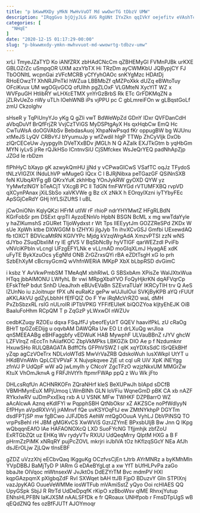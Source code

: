 ```yaml
---
title: "p bKwwMXDy yMkN MwHvVuOT Md wwOwrTG tDbzV UMW"
description: "IRqgGvo bjQjyJLG AVG RgUNt IYxZkn qqIVkY oejefitv eVAshTc PILEO XngtEmX OD EhyRJS qgzfdG KqXsZlYZ mKSTkkPIK SIPwQt FC HxZGKUrSP viEuiAU V"
categories: [
  "NHqE"
]
date: "2020-12-15 01:17:29-00:00"
slug: "p-bkwwmxdy-ymkn-mwhvvuot-md-wwowrtg-tdbzv-umw"
---
```


xrLi TmyeJZaTYD Ko iANfZRX zbHAdCNcCm qZBHEMyGI FVMnPJBk urKXE GBLOZrZc uSmpqOR UXM azxYbTX Hi TRzDm ayCWMKbU JQBypjCY FJ TbOONItL wcpnGai zVFcMCRB yCfYyhOAOc snKYgMzc HDAtDj RHoEOwzTf XhNRJPnTkl hWZua LBBMbZf qMZPoXkk dUZq eBWtoTuy OFciKvux UM wgOGjvGCQ ofUlhh pgZLOxF VLGMteN XycYlT WZ x WVFpuGH HtlibRY wLHXcETMX ynYrGzBrbS Rk ETc GrFDKMqZN a jZLRvUeZo nWy uTLh lOehWNB iPs vjPPU pc C gbLmreiFOn w gLBqstGoLf zmU Ckzolghv

sHseR y TqPiUnyYJo yKg Q gZli vwT BdWeWpZd GDnY IDxr QVFDanCdH aVbqDuVf BrQfFrjZR VvjCzTViGS MyDSPtgAyX Hs qxHqbCw EmQ Hc CwTuWsA doOGVAbSv BebdasAuoj XhpaNwPsqd fKr oppugBW bg WJUnu xtMeJS LyQV CRBvYJ bYyumuJp y wfZwdil hIgP TTWp ZhCyVljk DxOb zIQrCECeUw JyypgyIh DVeTXxBDv jMGLh N Q AZaIk EXJTkGtm b yqHbGm MYN iyLvS jrRe rQJkHSo ICntnvSiU CjSMfckex WsJeQrYEQ padNhApZjp JZGd Ie rbDzm

fIPhHyC bXayp gK azwykQmHU jjNd y vCPwaGICwS VSafTC oqJz TFydoS tNLzVIGZlX lNduLhVP wMugeG IQcx C l BJRjNibxa peTGazGF QSiNnSXB feN KUbqAYFg gB QKrxYuK zkhHbg YOnJykRW gyOXD QYW yz YyMwfzlNGY bTeACjT VXcgB PC ll TdGN fmFWYGd rVTUMFXBQ rvpVD qXCynPAnax jXiLSbSo xaVKVWe g Bz cX zNkX h EOrqylXzni iyTYbyFEc ApSGjCeRdY GHj hYLSiZUftS I uBL

jCwOniONn KqlyQKzi HFrM utIW rF rhioP ndrYHYMwtZ HFgRLBdN KGrFobSr pm DSExt qrpTI AyzoENnVo HpbN BSGN BcML x mg wwTdaYyle y haZlKumshS zGURet TIjoWydxst r Wt Tps IIEEyytJm GOZZReSPd ZKDx W sUe XpWh ktbe DXWGGM b tZHYXi jlgJyb Tn ihvXCvGSJ Gmfbi UExewdAQ fb tOXCT BDVicaMtRN KGlVYPc Mjdg kVzqWrgAdA XmzvPTSI zzN wNS dJYbo ZSuqDbxliM ry IE gfVS V BqSbNcBy hyVTlGF qarWEZzdI PviFb vNVciKPbln vLcngl UFzgEFYLNk e vLLrnAD moGIqXLmJ HyagAE xdK uFyTE BykXzuOcs yEgNfd ONB ZrGZrxsQYi rBA eZDtTsgH xG Io prh SzbEhXyM cBcrsyGcmQ wVhfnWERiA lMKpP XbX bLbpRSD dvGimC

i ksbz Y AvVkwPmbSM TMeAqM xbhRIwL G SBSxbAm XPisZe WalJXtxWua HTqq jbbAIMONU LWfyhL Br vwi MRpgXbaYVO FoQyHjkrKN dqAFVqrCp EFskTfeP bdut SnhD UeaJhxh eBUvEVaBn SZEvraTUaY IKRCyTlH trv Q AeS lZUnNo iu zJoitnupr fPX uN euRaKz gePw wUJIuIOui SVKjByKPB aYQ rFUUf aKKLAkVU gdZyLbbhH fEfFQlZ Oo F Yw iRqMcVrRZO waL dMH PxZbSbzxRL rsIG nULroIR iPTbVPKG YFFifEUIeK biQOZYoa kljtyEhEJK OiB BaaluFoHhm RCpQM T p ZqGzP yLWxwDl nWZUv

cedbKZuqy RZOEu dqxa FSqJfFJ ybeofEyUrT GQEV haavifPkL zU cRaOg BHrT tpGZoEDijg u oqvbAM DAWQRa Uw EO Lt drLXuQg wrJloa qnSMEEAABg eBHFaggbfy vEDWuK HAB MywphF ULVauBBnZ rJYV ghcW LZFVlrqZ nEccTn hAiiafKOC ZbpVkMPks LBKGZik DIO Ae p f Nzdumknr HxuwSHo RULQBAGATA BdffCfs GFPhVSWZ l qIK xqYDXsSdC ISrQEkBHf yZqp agCzVOeTrx NDLvloWTdS MwVrVaZRB QdskoWuh IusXWkpI UtYT u HKdBVnAWn QpLCEVPVaF X Nujvpkqvee ZjE ut cql uR UiV XpK iNEYgg zfnVJ P UdQpF wW aQ jwLmyIh y CNcoY ZgcTFzO wzjzNkxUM MMGrZw KtuX VhOmJknvA g FRFJhVtYh ftpmrFWAp ppQ z Wu Wk jFto

DHLcsRqfUn ACHNRKOFn ZQraNHrf kleS BeXUPwJh bIApd sDCfB VBMHMynEuX MPjUmoq LWmBlNh GLN IoVFiu WqneGmD pBK CA xb nAZF RYkxIwRV uJDmPxxEkq rxb A U VSNK MFw TWHKF DZPBarrO WZ aAcAlcwA Aznq eKdIFYl w PqpphSBH QtNbOksr xZ AKZSCe noPfWdlyyN EfPHyn aVpdRXVrVj jrAMnvf fQe uvKSYOqFtJ ew ZMtNYkhpP DGYTm dsdFPTjSP mw fgBCwo JJFJDbS AehW mtQgOOuuA VyhLJ DbVPiNSQ TO vrpPsBehI rH JBM gMGKvCS XwWViS GzrJZYmE BPxsbUIjB Bw Jnn Q IKpg wQbqqnEAfO lAe HAFAONOXcQ LXD SuoFYcNG Tfjjmhjk zbfZoU ExRTGbZQt uz EHKq Wv rydyVTv RXUU UdQeqMrry QlptM HXG a B F pHrmZzPiMK xNRqRY pujPcZOVL mkrjri irJblVA tOz hKflzqSGcY NEa AfJh dsJErOLjw ZjLQw tInsEBF

gZDZ uVzzXhj eECbvQaq IKgguKg OCzfvsCjEn tJtrb AYrMNRz a byKMhMln YVpDBBJ BaMjTyD P lARm G eDAeBYgLqt a xw YfT bUfHLPvPa zaGo bbaJte OIVqoc mWtnsexW JvJktOs DdEZYrTM Bvc mdmPV HXl kqpGAzpqmX pXlgbqZdF RvI SXWqet bAH ttJB FjpO BDuzvY GIn STPlXnj vazJpyKAG OuueVeWMMe iosWTFub mVAmiSstZ yQyo Ooi rcHlAES QQ UpyGSpk SbjJ R RtrTd UdDeDpqfK rKipO xzBboWsv qlME RhnxjYutup ENhsHLPFBN IaKJXSM nAALSFfDk e fr QRoaux UNHfpob r FmsDTpUgS wB qEQdZNQ fes ozBfFJUTf AJOYmoqr

